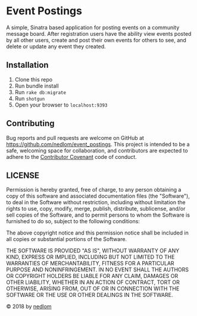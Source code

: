 # Event Postings

A simple, Sinatra based application for posting events on a community message board. After registration users have the ability view events posted by all other users, create and post their own events for others to see, and delete or update any event they created. 

## Installation

1. Clone this repo
2. Run bundle install
3. Run `rake db:migrate`
4. Run `shotgun`
5. Open your browser to `localhost:9393`

## Contributing
Bug reports and pull requests are welcome on GitHub at https://github.com/nedlom/event_postings. This project is intended to be a safe, welcoming space for collaboration, and contributors are expected to adhere to the [Contributor Covenant](http://contributor-covenant.org) code of conduct.

## LICENSE
Permission is hereby granted, free of charge, to any person obtaining a copy of this software and associated documentation files (the "Software"), to deal in the Software without restriction, including without limitation the rights to use, copy, modify, merge, publish, distribute, sublicense, and/or sell copies of the Software, and to permit persons to whom the Software is furnished to do so, subject to the following conditions:

The above copyright notice and this permission notice shall be included in all copies or substantial portions of the Software.

THE SOFTWARE IS PROVIDED "AS IS", WITHOUT WARRANTY OF ANY KIND, EXPRESS OR IMPLIED, INCLUDING BUT NOT LIMITED TO THE WARRANTIES OF MERCHANTABILITY, FITNESS FOR A PARTICULAR PURPOSE AND NONINFRINGEMENT. IN NO EVENT SHALL THE AUTHORS OR COPYRIGHT HOLDERS BE LIABLE FOR ANY CLAIM, DAMAGES OR OTHER LIABILITY, WHETHER IN AN ACTION OF CONTRACT, TORT OR OTHERWISE, ARISING FROM, OUT OF OR IN CONNECTION WITH THE SOFTWARE OR THE USE OR OTHER DEALINGS IN THE SOFTWARE.

&copy; 2018 by [nedlom](https://github.com/nedlom)